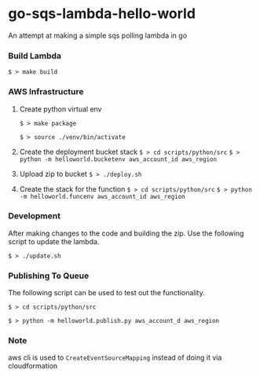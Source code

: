 # go-sqs-lambda-hello-world
An attempt at making a simple sqs polling lambda in go

### Build Lambda

`$ > make build`

### AWS Infrastructure

1. Create python virtual env

   `$ > make package`

   `$ > source ./venv/bin/activate`

2. Create the deployment bucket stack
   `$ > cd scripts/python/src`
   `$ > python -m helloworld.bucketenv aws_account_id aws_region`

3. Upload zip to bucket
   `$ > ./deploy.sh`

4. Create the stack for the function
   `$ > cd scripts/python/src`
   `$ > python -m helloworld.funcenv aws_account_id aws_region`



### Development

After making changes to the code and building the zip. Use the following script to update the lambda.

`$ > ./update.sh`



### Publishing To Queue

The following script can be used to test out the functionality.

`$ > cd scripts/python/src`

`$ > python -m helloworld.publish.py aws_account_d aws_region`

### Note

aws cli is used to `CreateEventSourceMapping` instead of doing it via cloudformation 